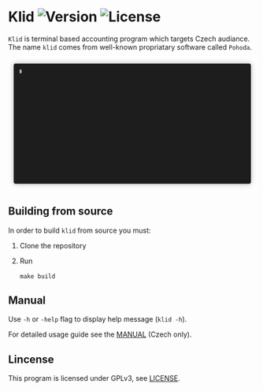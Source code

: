 # Klid ![Version][go-version-badge] ![License][license-badge]
 `Klid` is terminal based accounting program which targets Czech audiance. The name `klid` comes from well-known propriatary software called `Pohoda`.

<p align="center"><img src="/docs/example-demo.gif?raw=true"/></p>

## Building from source
 In order to build `klid` from source you must:

 1. Clone the repository
 2. Run

 	```shell
 	make build
 	```

## Manual
 Use `-h` or `-help` flag to display help message (`klid -h`).

 For detailed usage guide see the [MANUAL](docs/MANUAL.md) (Czech only).

## Lincense
 This program is licensed under GPLv3, see [LICENSE](LICENSE).


[go-version-badge]: https://img.shields.io/github/go-mod/go-version/kubajecminek/klid
[license-badge]: https://img.shields.io/github/license/kubajecminek/klid
